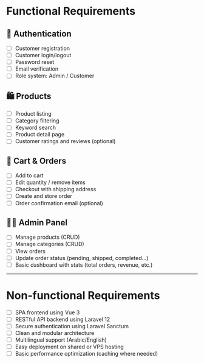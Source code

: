 # Functional Requirements

## 👥 Authentication
- [ ] Customer registration
- [ ] Customer login/logout
- [ ] Password reset
- [ ] Email verification 
- [ ] Role system: Admin / Customer

## 🛍️ Products
- [ ] Product listing
- [ ] Category filtering
- [ ] Keyword search
- [ ] Product detail page
- [ ] Customer ratings and reviews (optional)

## 🛒 Cart & Orders
- [ ] Add to cart
- [ ] Edit quantity / remove items
- [ ] Checkout with shipping address
- [ ] Create and store order
- [ ] Order confirmation email (optional)

## 🧑‍💼 Admin Panel
- [ ] Manage products (CRUD)
- [ ] Manage categories (CRUD)
- [ ] View orders
- [ ] Update order status (pending, shipped, completed...)
- [ ] Basic dashboard with stats (total orders, revenue, etc.)

---

# Non-functional Requirements

- [ ] SPA frontend using Vue 3
- [ ] RESTful API backend using Laravel 12
- [ ] Secure authentication using Laravel Sanctum
- [ ] Clean and modular architecture
- [ ] Multilingual support (Arabic/English)
- [ ] Easy deployment on shared or VPS hosting
- [ ] Basic performance optimization (caching where needed)
